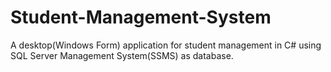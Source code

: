 # Student-Management-System
A desktop(Windows Form) application for student management in C# using SQL Server Management System(SSMS) as database.
